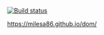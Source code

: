 [![Build status](https://ci.appveyor.com/api/projects/status/125d11kj7hkn92m2?svg=true)](https://ci.appveyor.com/project/Milesa86/dom)

https://milesa86.github.io/dom/
